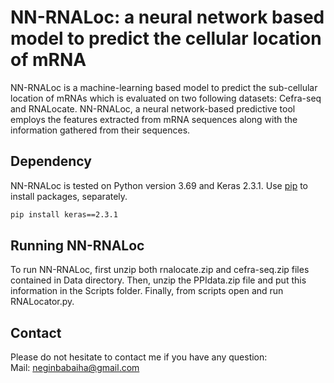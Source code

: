 # NN-RNALoc: a neural network based model to predict the cellular location of mRNA

NN-RNALoc is a machine-learning based model to predict the sub-cellular location of mRNAs which is evaluated on two following datasets: Cefra-seq and RNALocate.  NN-RNALoc, a neural network-based predictive tool employs the features extracted from mRNA sequences along with the information gathered from their sequences.

## Dependency

NN-RNALoc is tested on Python version 3.69 and Keras 2.3.1. Use [pip](https://pip.pypa.io/en/stable/) to install packages, separately.

```bash
pip install keras==2.3.1 
```

## Running NN-RNALoc
To run NN-RNALoc, first unzip both rnalocate.zip and cefra-seq.zip files contained in Data directory. Then, unzip the PPIdata.zip file and put this information in the Scripts folder. Finally, from scripts open and run RNALocator.py.

## Contact
Please do not hesitate to contact me if you have any question: \
Mail: <neginbabaiha@gmail.com>
